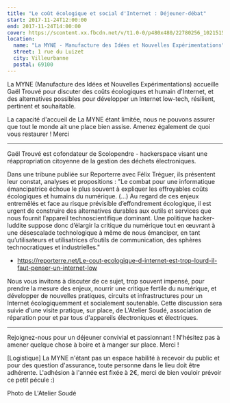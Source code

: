 ```yaml
---
title: "Le coût écologique et social d'Internet : Déjeuner-débat"
start: 2017-11-24T12:00:00
end: 2017-11-24T14:00:00
cover: https://scontent.xx.fbcdn.net/v/t1.0-0/p480x480/22780256_10215151625084204_7811576859824342227_n.jpg?oh=2c3e3be17754e98faf858ef15d1d1dff&oe=5B1D16E8
location:
  name: "La MYNE - Manufacture des Idées et Nouvelles Expérimentations"
  street: 1 rue du Luizet
  city: Villeurbanne
  postal: 69100
---
```

 La MYNE (Manufacture des Idées et Nouvelles Expérimentations) accueille Gaël Trouvé pour discuter des coûts écologiques et humain d'Internet, et des alternatives possibles pour développer un Internet low-tech, résilient, pertinent et souhaitable.

La capacité d'accueil de La MYNE étant limitée, nous ne pouvons assurer que tout le monde ait une place bien assise. Amenez également de quoi vous restaurer ! Merci
____________________________________________________________

Gaël Trouvé est cofondateur de Scolopendre - hackerspace visant une réappropriation citoyenne de la gestion des déchets électroniques.

Dans une tribune publiée sur Reporterre avec Félix Tréguer, ils présentent leur constat, analyses et propositions :
"Le combat pour une informatique émancipatrice échoue le plus souvent à expliquer les effroyables coûts écologiques et humains du numérique. (...) Au regard de ces enjeux entremêlés et face au risque prévisible d’effondrement écologique, il est urgent de construire des alternatives durables aux outils et services que nous fournit l’appareil technoscientifique dominant. Une politique hacker-luddite suppose donc d’élargir la critique du numérique tout en œuvrant à une désescalade technologique à même de nous émanciper, en tant qu’utilisateurs et utilisatrices d’outils de communication, des sphères technocratiques et industrielles."
- https://reporterre.net/Le-cout-ecologique-d-internet-est-trop-lourd-il-faut-penser-un-internet-low

Nous vous invitons à discuter de ce sujet, trop souvent impensé, pour prendre la mesure des enjeux, nourrir une critique fertile du numérique, et développer de nouvelles pratiques, circuits et infrastructures pour un Internet écologiquemment et socialement soutenable.
Cette discussion sera suivie d'une visite pratique, sur place, de L'Atelier Soudé, association de réparation pour et par tous d'appareils électroniques et électriques.
____________________________________________________________

Rejoignez-nous pour un déjeuner convivial et passionnant ! N'hésitez pas à amener quelque chose à boire et à manger sur place. Merci !

[Logistique]
La MYNE n'étant pas un espace habilité à recevoir du public et pour des question d'assurance, toute personne dans le lieu doit être adhérente. L'adhésion à l'année est fixée à 2€, merci de bien vouloir prévoir ce petit pécule :)

Photo de L'Atelier Soudé

